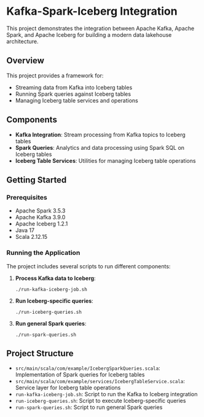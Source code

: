 # Kafka-Spark-Iceberg Integration

This project demonstrates the integration between Apache Kafka, Apache Spark, and Apache Iceberg for building a modern data lakehouse architecture.

## Overview

This project provides a framework for:
- Streaming data from Kafka into Iceberg tables
- Running Spark queries against Iceberg tables
- Managing Iceberg table services and operations

## Components

- **Kafka Integration**: Stream processing from Kafka topics to Iceberg tables
- **Spark Queries**: Analytics and data processing using Spark SQL on Iceberg tables
- **Iceberg Table Services**: Utilities for managing Iceberg table operations

## Getting Started

### Prerequisites

- Apache Spark 3.5.3
- Apache Kafka 3.9.0
- Apache Iceberg 1.2.1
- Java 17
- Scala 2.12.15

### Running the Application

The project includes several scripts to run different components:

1. **Process Kafka data to Iceberg**:
   ```
   ./run-kafka-iceberg-job.sh
   ```

2. **Run Iceberg-specific queries**:
   ```
   ./run-iceberg-queries.sh
   ```

3. **Run general Spark queries**:
   ```
   ./run-spark-queries.sh
   ```

## Project Structure

- `src/main/scala/com/example/IcebergSparkQueries.scala`: Implementation of Spark queries for Iceberg tables
- `src/main/scala/com/example/services/IcebergTableService.scala`: Service layer for Iceberg table operations
- `run-kafka-iceberg-job.sh`: Script to run the Kafka to Iceberg integration
- `run-iceberg-queries.sh`: Script to execute Iceberg-specific queries
- `run-spark-queries.sh`: Script to run general Spark queries
